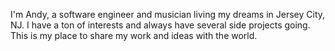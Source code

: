I'm Andy, a software engineer and musician living my dreams in Jersey  City, NJ. I have a ton of interests and always
have several side projects going. This is my place to share my work and ideas with the world.